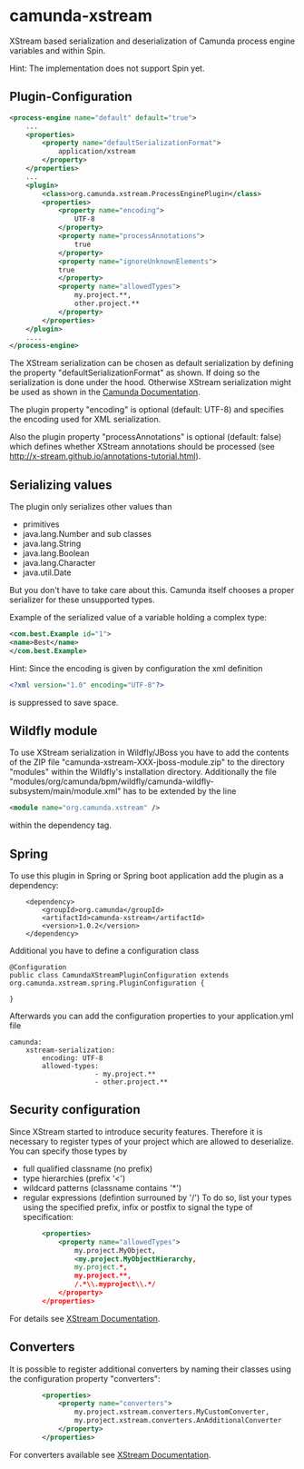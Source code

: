 # camunda-xstream
XStream based serialization and deserialization of Camunda process engine variables and within Spin.

Hint: The implementation does not support Spin yet.

Plugin-Configuration
--------------------

```xml
<process-engine name="default" default="true">
    ...
    <properties>
        <property name="defaultSerializationFormat">
            application/xstream
        </property>
    </properties>
    ...
    <plugin>
        <class>org.camunda.xstream.ProcessEnginePlugin</class>
        <properties>
            <property name="encoding">
                UTF-8
            </property>
            <property name="processAnnotations">
                true
            </property>
            <property name="ignoreUnknownElements">
            true
            </property>
            <property name="allowedTypes">
                my.project.**,
                other.project.**
            </property>
        </properties>
    </plugin>
    ....
</process-engine>
```

The XStream serialization can be chosen as default serialization by defining the property "defaultSerializationFormat" as shown. If doing so the serialization is done under the hood. Otherwise
XStream serialization might be used as shown in the [Camunda Documentation](https://docs.camunda.org/manual/7.4/user-guide/process-engine/variables/#object-value-serialization).

The plugin property "encoding" is optional (default: UTF-8) and specifies the encoding used for XML serialization.

Also the plugin property "processAnnotations" is optional (default: false) which defines whether XStream annotations should be processed (see http://x-stream.github.io/annotations-tutorial.html).

Serializing values
------------------

The plugin only serializes other values than
 * primitives
 * java.lang.Number and sub classes
 * java.lang.String
 * java.lang.Boolean
 * java.lang.Character
 * java.util.Date

But you don't have to take care about this. Camunda itself chooses a proper serializer for these unsupported types.

Example of the serialized value of a variable holding a complex type:
```xml
<com.best.Example id="1">
<name>Best</name>
</com.best.Example>
```

Hint: Since the encoding is given by configuration the xml definition
```xml
<?xml version="1.0" encoding="UTF-8"?>
```
is suppressed to save space.

Wildfly module
--------------

To use XStream serialization in Wildfly/JBoss you have to add the contents of the ZIP file "camunda-xstream-XXX-jboss-module.zip" to the directory "modules" within the Wildfly's installation directory. Additionally the file "modules/org/camunda/bpm/wildfly/camunda-wildfly-subsystem/main/module.xml" has to be extended by the line
```xml
<module name="org.camunda.xstream" />
```
within the dependency tag.

Spring
------

To use this plugin in Spring or Spring boot application add the plugin as a dependency:

```
	<dependency>
		<groupId>org.camunda</groupId>
		<artifactId>camunda-xstream</artifactId>
		<version>1.0.2</version>
	</dependency>
```

Additional you have to define a configuration class


```
@Configuration
public class CamundaXStreamPluginConfiguration extends org.camunda.xstream.spring.PluginConfiguration {

}
```

Afterwards you can add the configuration properties to your application.yml file

```
camunda:
	xstream-serialization:
		encoding: UTF-8
		allowed-types:
                     - my.project.**
                     - other.project.**
```


Security configuration
----------------------

Since XStream started to introduce security features. Therefore it is necessary to register types of your project which are allowed to deserialize. You can specify those types by
 * full qualified classname (no prefix)
 * type hierarchies (prefix '<')
 * wildcard patterns (classname contains '*')
 * regular expressions (defintion surrouned by '/')
To do so, list your types using the specified prefix, infix or postfix to signal the type of specification:

```xml
        <properties>
            <property name="allowedTypes">
                my.project.MyObject,
                <my.project.MyObjectHierarchy,
                my.project.*,
                my.project.**,
                /.*\\.myproject\\.*/
            </property>
        </properties>
```

For details see [XStream Documentation](http://x-stream.github.io/security.html).

Converters
----------

It is possible to register additional converters by naming their classes using the configuration property "converters":

```xml
        <properties>
            <property name="converters">
                my.project.xstream.converters.MyCustomConverter,
                my.project.xstream.converters.AnAdditionalConverter
            </property>
        </properties>
```

For converters available see [XStream Documentation](http://x-stream.github.io/converters.html).
